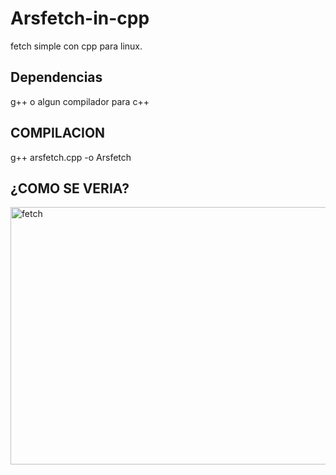 # Arsfetch-in-cpp
fetch simple con cpp para linux.

## Dependencias

g++ o algun compilador para c++

## COMPILACION

g++ arsfetch.cpp -o Arsfetch

## ¿COMO SE VERIA?

<img width="527" height="412" alt="fetch" src="https://github.com/user-attachments/assets/d34ffa68-cf25-43ed-9d7d-04bb87272a3d" />
